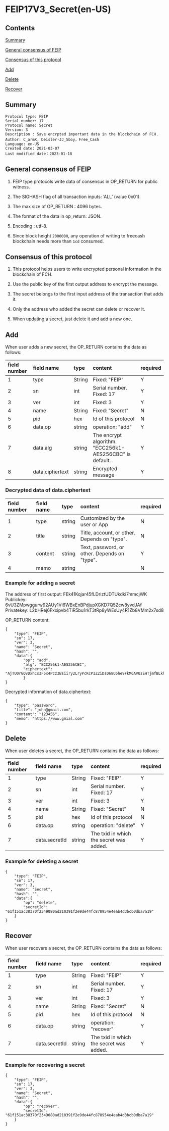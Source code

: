 # FEIP17V3_Secret(en-US)

## Contents

[Summary](#summary)

[General consensus of FEIP](#general-consensus-of-feip)

[Consensus of this protocol](#consensus-of-this-protocol)

[Add](#add)

[Delete](#delete)

[Recover](#recover)


## Summary

```
Protocol type: FEIP
Serial number: 17
Protocol name: Secret
Version: 3
Description : Save encrpted important data in the blockchain of FCH.
Author: C_armX, Deisler-JJ_Sboy，Free_Cash
Language: en-US
Created date: 2021-03-07
Last modified date：2023-01-18
```

## General consensus of FEIP

1. FEIP type protocols write data of consensus in OP_RETURN for public witness.

2. The SIGHASH flag of all transaction inputs: ‘ALL’ (value 0x01).

3. The max size of OP_RETURN : 4096 bytes.

4. The format of the data in op_return: JSON.

5. Encoding : utf-8.

6. Since block height `2000000`, any operation of writing to freecash blockchain needs more than `1cd` consumed.

## Consensus of this protocol

1. This protocol helps users to write encrypted personal information in the blockchain of FCH.

2. Use the public key of the first output address to encrypt the message.

3. The secret belongs to the first input address of the transaction that adds it.

4. Only the address who added the secret can delete or recover it.

5. When updating a secret, just delete it and add a new one.


## Add

When user adds a new secret, the OP_RETURN contains the data as follows:

|field number|field name|type|content|required|
|:-|:-|:-|:-|:-|
|1|type|String|Fixed: "FEIP"|Y|
|2|sn|int|Serial number. Fixed: 17|Y|
|3|ver|int|Fixed: 3|Y|
|4|name|String|Fixed: "Secret"|N|
|5|pid|hex|Id of this protocol|N|
|6|data.op|string|operation: "add"|Y|
|7|data.alg|string|The encrypt algorithm. "ECC256k1-AES256CBC" is default.|Y|
|8|data.ciphertext|string|Encrypted message|Y|

### Decrypted data of data.ciphertext

|field number|field name|type|content|required|
|:-|:-|:-|:-|:-|
|1|type|string|Customized by the user or App|N|
|2|title|string|Title, account, or other. Depends on "type".|N|
|3|content|string|Text, password, or other. Depends on "type". |Y|
|4|memo|string||N|

### Example for adding a secret

The address of first output: FEk41Kqjar45fLDriztUDTUkdki7mmcjWK
Publickey: 6vU3ZMpwggurw92AUy1Vi6WBxEnBPdjupXGKD7Q5Zcw8yvdJAf
Privatekey: L2bHRej6Fxxipvb4TiR5bu1rkT3tRp8yWEsUy4R1Zb8VMm2x7sd8

OP_RETURN content:
```
{
    "type": "FEIP",
    "sn": 17,
    "ver": 3,
    "name": "Secret",
    "hash": "",
    "data":{
        "op": "add",
        "alg": "ECC256k1-AES256CBC",
        "ciphertext": "AjTU0rGQvDxhCs3F5x4Pcz3Bsiiry2LryPcKcPIZ2iDsD68U5he9FkM6AVUzEHTjmfBLkhfFu7rv4fveoyMi5YH+wQoiWDxgs/MYjGZBL/Fuq6XZ6IOCXfWyfwphE4uxhEg5TD9ZBRsrJbNxwbdfee5ev5Gvc8kwYROycs0sAG3rNdoJbEZZ7bs2DqvHbAWdG7w4gYLhP9o+C/xVTZHz7Ks9VHb6i04/1at40etlWXxPWSvkdDWxTtyWSSsY2jrbYjfe+ytXQRTRY4gYQdwg+9s="
        }
}
```
Decrypted information of data.ciphertext:
```
{
    "type": "password",
    "title": "john@gmail.com",
    "content": "123456",
    "memo": "https://www.gmial.com"
}
```

## Delete

When user deletes a secret, the OP_RETURN contains the data as follows:

|field number|field name|type|content|required|
|:-|:-|:-|:-|:-|
|1|type|String|Fixed: "FEIP"|Y|
|2|sn|int|Serial number. Fixed: 17|Y|
|3|ver|int|Fixed: 3|Y|
|4|name|String|Fixed: "Secret"|N|
|5|pid|hex|Id of this protocol|N|
|6|data.op|string|operation: "delete"|Y|
|7|data.secretId|string|The txid in which the secret was added.|Y|

### Example for deleting a secret
```
{
    "type": "FEIP",
    "sn": 17,
    "ver": 3,
    "name": "Secret",
    "hash": "",
    "data":{
        "op": "delete",
        "secretId": "61f151ac38370f2349080ad210391f2e9de44fc878954e4eab4d3bcb0dba7a19"
    }
}
```

## Recover

When user recovers a secret, the OP_RETURN contains the data as follows:

|field number|field name|type|content|required|
|:-|:-|:-|:-|:-|
|1|type|String|Fixed: "FEIP"|Y|
|2|sn|int|Serial number. Fixed: 17|Y|
|3|ver|int|Fixed: 3|Y|
|4|name|String|Fixed: "Secret"|N|
|5|pid|hex|Id of this protocol|N|
|6|data.op|string|operation: "recover"|Y|
|7|data.secretId|string|The txid in which the secret was added.|Y|

### Example for recovering a secret
```
{
    "type": "FEIP",
    "sn": 17,
    "ver": 3,
    "name": "Secret",
    "hash": "",
    "data":{
        "op": "recover",
        "secretId": "61f151ac38370f2349080ad210391f2e9de44fc878954e4eab4d3bcb0dba7a19"
    }
}
```